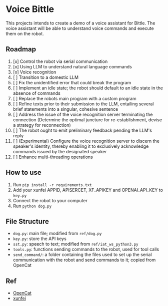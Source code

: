 # Voice Bittle

This projects intends to create a demo of a voice assistant for Bittle. The voice assistant will be able to understand voice commands and execute them on the robot.

## Roadmap

1. [x] Control the robot via serial communication
2. [x] Using LLM to understand natural language commands
3. [x] Voice recognition
4. [ ] Transition to a domestic LLM
5. [ ] Fix the unidentified error that could break the program
6. [ ] Implement an idle state; the robot should default to an idle state in the absence of commands
7. [ ] Replace the robots main program with a custom program
8. [ ] Refine texts prior to their submission to the LLM, entailing several brief statements into a singular, cohesive sentence
9. [ ] Address the issue of the voice recognition server terminating the connection (Determine the optimal juncture for re-establishment, devise a strategy for reconnection)
10. [ ] The robot ought to emit preliminary feedback pending the LLM's reply
11. [ ] (Experimental) Configure the voice recognition server to discern the speaker's identity, thereby enabling it to exclusively acknowledge commands issued by the designated speaker
12. [ ] Enhance multi-threading operations

## How to use

1. Run `pip install -r requirements.txt`
2. Add your xunfei APPID, APISERCET, XF_APIKEY and OPENAI_API_KEY to `key.py`
3. Connect the robot to your computer
4. Run `python dog.py`

## File Structure

- `dog.py`: main file; modified from `ref/dog.py`
- `key.py`: store the API keys
- `sst.py`: speech to text; modified from `ref/iat_ws_python3.py`
- `tools.py`: functions sending commands to the robot, used for tool calls
- `send_command/`: a folder containing the files used to set up the serial communication with the robot and send commands to it; copied from OpenCat

## Ref

- [OpenCat](https://github.com/PetoiCamp/OpenCat/tree/main/serialMaster)
- [xunfei](https://www.xfyun.cn/doc/asr/voicedictation/API.html#%E6%8E%A5%E5%8F%A3%E8%AF%B4%E6%98%8E)
